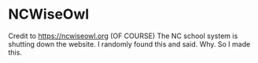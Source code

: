 # NCWiseOwl
Credit to https://ncwiseowl.org (OF COURSE)
The NC school system is shutting down the website. I randomly found this and said. Why. So I made this.

